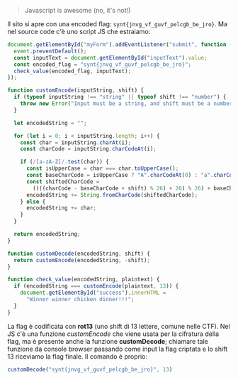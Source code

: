 > Javascript is awesome (no, it's not!) 

Il sito si apre con una encoded flag: `synt{jnvg_vf_guvf_pelcgb_be_jro}`. Ma nel source code c'è uno script JS che estraiamo:

```javascript
document.getElementById("myForm").addEventListener("submit", function (event) {
  event.preventDefault();
  const inputText = document.getElementById("inputText").value;
  const encoded_flag = "synt{jnvg_vf_guvf_pelcgb_be_jro}";
  check_value(encoded_flag, inputText);
});

function customEncode(inputString, shift) {
  if (typeof inputString !== "string" || typeof shift !== "number") {
    throw new Error("Input must be a string, and shift must be a number");
  }

  let encodedString = "";

  for (let i = 0; i < inputString.length; i++) {
    const char = inputString.charAt(i);
    const charCode = inputString.charCodeAt(i);

    if (/[a-zA-Z]/.test(char)) {
      const isUpperCase = char === char.toUpperCase();
      const baseCharCode = isUpperCase ? "A".charCodeAt(0) : "a".charCodeAt(0);
      const shiftedCharCode =
        ((((charCode - baseCharCode + shift) % 26) + 26) % 26) + baseCharCode;
      encodedString += String.fromCharCode(shiftedCharCode);
    } else {
      encodedString += char;
    }
  }

  return encodedString;
}

function customDecode(encodedString, shift) {
  return customEncode(encodedString, -shift);
}

function check_value(encodedString, plaintext) {
  if (encodedString === customEncode(plaintext, 13)) {
    document.getElementById("success").innerHTML =
      "Winner winner chicken dinner!!!";
  }
}
```

La flag è codificata con **rot13** (uno shift di 13 lettere, comune nelle CTF). Nel JS c'è una funzione *customEncode* che viene usata per la cifratura della flag, ma è presente anche la funzione **customDecode**; chiamare tale funzione da console browser passando come input la flag criptata e lo shift 13 riceviamo la flag finale. Il comando è proprio:

```javascript
customDecode("synt{jnvg_vf_guvf_pelcgb_be_jro}", 13)
```